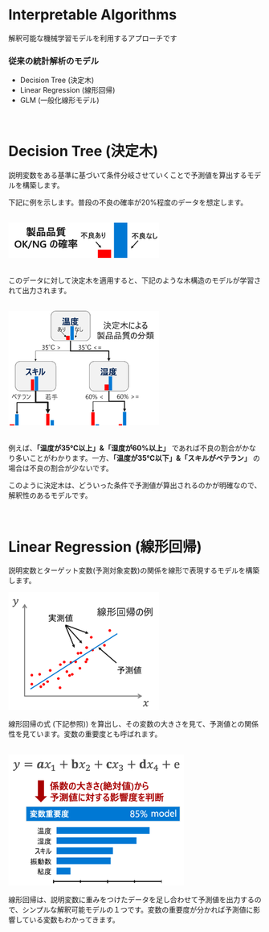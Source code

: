 # Interpretable Algorithms

解釈可能な機械学習モデルを利用するアプローチです

### 従来の統計解析のモデル
- Decision Tree (決定木)
- Linear Regression (線形回帰)
- GLM (一般化線形モデル)


<br/>


# Decision Tree (決定木)

説明変数をある基準に基づいて条件分岐させていくことで予測値を算出するモデルを構築します。

下記に例を示します。普段の不良の確率が20%程度のデータを想定します。

<br/>

<img src="docs/images/DT-base.png" width=300>  

<br/>
<br/>

このデータに対して決定木を適用すると、下記のような木構造のモデルが学習されて出力されます。

<br/>
<img src="docs/images/DT-pic.png" width=300>
<br/><br/>


例えば、**「温度が35℃以上」&「湿度が60%以上」** であれば不良の割合がかなり多いことがわかります。一方、**「温度が35℃以下」&「スキルがベテラン」** の場合は不良の割合が少ないです。

このように決定木は、どういった条件で予測値が算出されるのかが明確なので、解釈性のあるモデルです。



<br/>

# Linear Regression (線形回帰)

説明変数とターゲット変数(予測対象変数)の関係を線形で表現するモデルを構築します。

<img src="docs/images/LR-pic.png" width=300>
<br/>

線形回帰の式 (下記参照)) を算出し、その変数の大きさを見て、予測値との関係性を見ています。変数の重要度とも呼ばれます。

<br/>
<img src="docs/images/LR-feature-importance.png" width=350>
<br/>


線形回帰は、説明変数に重みをつけたデータを足し合わせて予測値を出力するので、シンプルな解釈可能モデルの１つです。変数の重要度が分かれば予測値に影響している変数もわかってきます。


<br/>

<!-- # 一般化線形モデル (工事中) -->
<!-- 
# Microsoft 

* **_[Power BI - Key Influencers](PowerBI.md)_** ... 可視化ツール Power BI の KPI 探索機能。マウス操作で、統計解析のモデルを利用した要因探索が可能。
* **_[Microsoft Interpret ML](InterpretML.md)_** ... Microsoft Researchが開発した解釈可能な機械学習モデルが利用できるフレームワーク。
* **_カスタム Python & R_** ... ユーザ自らアルゴリズムを構築するアプローチ。Azure Machine Learning を利用すると効率的にモデル開発作業を進めることができます。 -->


